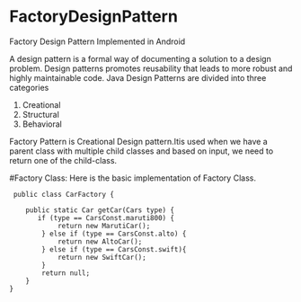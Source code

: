 # FactoryDesignPattern
Factory Design Pattern Implemented in Android 

A design pattern is a formal way of documenting a solution to a design problem. Design patterns promotes reusability that leads to more robust and highly maintainable code. Java Design Patterns are divided into three categories
1. Creational
2. Structural
3. Behavioral

Factory Pattern is Creational Design pattern.Itis used when we have a parent class with multiple child classes and based on input, we need to return one of the child-class.


#Factory Class: Here is the basic implementation of Factory Class.

```
 public class CarFactory {
 
    public static Car getCar(Cars type) { 
       if (type == CarsConst.maruti800) {
            return new MarutiCar();
        } else if (type == CarsConst.alto) {
            return new AltoCar();
        } else if (type == CarsConst.swift){
            return new SwiftCar();
        }
        return null;
    }
}

```
